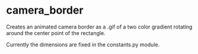 # camera_border

Creates an animated camera border as a .gif of a two color gradient rotating around the center point of the rectangle.

Currently the dimensions are fixed in the constants.py module.

